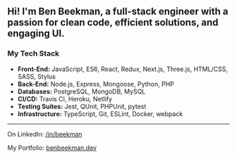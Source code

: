 ## Hi! I'm Ben Beekman, a full-stack engineer with a passion for clean code, efficient solutions, and engaging UI.

### My Tech Stack
* **Front-End:** JavaScript, ES6, React, Redux, Next.js, Three.js, HTML/CSS, SASS, Stylus
* **Back-End:** Node.js, Express, Mongoose, Python, PHP
* **Databases:** PostgreSQL, MongoDB, MySQL
* **CI/CD:** Travis CI, Heroku, Netlify
* **Testing Suites:** Jest, QUnit, PHPUnit, pytest
* **Infrastructure:** TypeScript, Git, ESLint, Docker, webpack
****

On LinkedIn: [/in/beekman](https://linkedin.com/in/beekman)

My Portfolio: [benbeekman.dev](https://benbeekman.dev)
